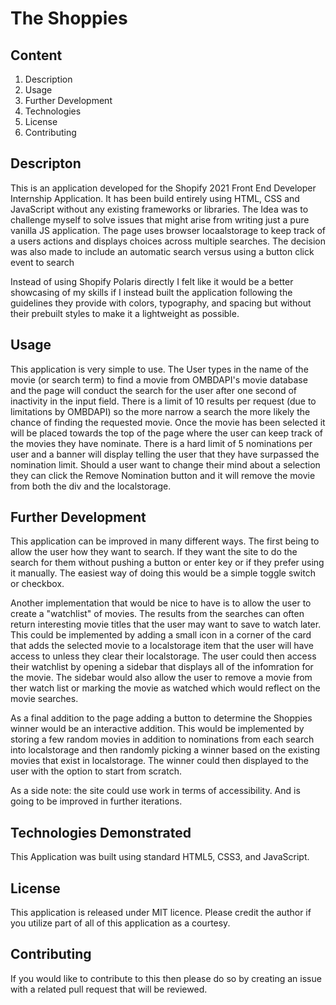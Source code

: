 # The Shoppies
## Content
1. Description
2. Usage
3. Further Development 
4. Technologies
5. License 
6. Contributing

## Descripton
  This is an application developed for the Shopify 2021 Front End Developer Internship Application. It has been build entirely using HTML, CSS and JavaScript without any existing frameworks or libraries. The Idea was to challenge myself to solve issues that might arise from writing just a pure vanilla JS application. The page uses browser locaalstorage to keep track of a users actions and displays choices across multiple searches. The decision was also made to include an automatic search versus using a button click event to search 
  
  Instead of using Shopify Polaris directly I felt like it would be a better showcasing of my skills if I instead built the application following the guidelines they provide with colors, typography, and spacing but without their prebuilt styles to make it a lightweight as possible. 

## Usage
  This application is very simple to use. The User types in the name of the movie (or search term) to find a movie from OMBDAPI's movie database and the page will conduct the search for the user after one second of inactivity in the input field. There is a limit of 10 results per request (due to limitations by OMBDAPI) so the more narrow a search the more likely the chance of finding the requested movie. Once the movie has been selected it will be placed towards the top of the page where the user can keep track of the movies they have nominate. There is a hard limit of 5 nominations per user and a banner will display telling the user that they have surpassed the nomination limit. Should a user want to change their mind about a selection they can click the Remove Nomination button and it will remove the movie from both the div and the localstorage. 

## Further Development
  This application can be improved in many different ways. The first being to allow the user how they want to search. If they want the site to do the search for them without pushing a button or enter key or if they prefer using it manually. The easiest way of doing this would be a simple toggle switch or checkbox. 

  Another implementation that would be nice to have is to allow the user to create a "watchlist" of movies. The results from the searches can often return interesting movie titles that the user may want to save to watch later. This could be implemented by adding a small icon in a corner of the card that adds the selected movie to a localstorage item that the user will have access to unless they clear their localstorage. The user could then access their watchlist by opening a sidebar that displays all of the infomration for the movie. The sidebar would also allow the user to remove a movie from ther watch list or marking the movie as watched which would reflect on the movie searches. 
  
  As a final addition to the page adding a button to determine the Shoppies winner would be an interactive addition. This would be implemented by storing a few random movies in addition to nominations from each search into localstorage and then randomly picking a winner based on the existing movies that exist in localstorage. The winner could then displayed to the user with the option to start from scratch. 
  
  As a side note: the site could use work in terms of accessibility. And is going to be improved in further iterations. 
  
## Technologies Demonstrated

  This Application was built using standard HTML5, CSS3, and JavaScript.
  
## License 

  This application is released under MIT licence. Please credit the author if you utilize part of all of this application as a courtesy.
  
## Contributing
  
  If you would like to contribute to this then please do so by creating an issue with a related pull request that will be reviewed. 
  
